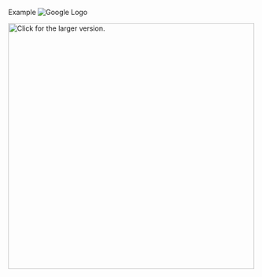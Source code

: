 Example
<img src="http://drive.google.com/uc?export=view&id=1IpeqfFKIeNRzFi3lhQEg4XI_6d8xzSQC" alt="Google Logo">


<a href="https://grupaeurocash.pl/html/mapa-zakupydlaseniora.html"><img src="http://drive.google.com/uc?export=view&id=1IpeqfFKIeNRzFi3lhQEg4XI_6d8xzSQC" style="width: 500px; max-width: 100%; height: auto" title="Click for the larger version." /></a>
